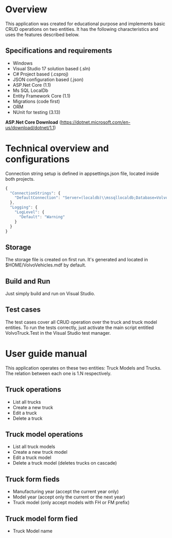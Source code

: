 # Overview

This application was created for educational purpose and implements basic CRUD operations on two entities. It has the following characteristics and uses the features described below.

## Specifications and requirements

- Windows
- Visual Studio 17 solution based (.sln)
- C# Project based (.csproj)
- JSON configuration based (.json)
- ASP.Net Core (1.1)
- Ms SQL LocalDb
- Entity Framework Core (1.1)
- Migrations (code first)
- ORM
- NUnit for testing (3.13)

**ASP.Net Core Download** (https://dotnet.microsoft.com/en-us/download/dotnet/1.1)

# Technical overview and configurations

Connection string setup is defined in appsettings.json file, located inside both projects.

```js
{
  "ConnectionStrings": {
    "DefaultConnection": "Server=(localdb)\\mssqllocaldb;Database=VolvoVehicles;Trusted_Connection=True;MultipleActiveResultSets=true"
  },
  "Logging": {
    "LogLevel": {
      "Default": "Warning"
    }
  }
}
```

## Storage

The storage file is created on first run. It's generated and located in $HOME/VolvoVehicles.mdf by default.

## Build and Run

Just simply build and run on Visual Studio.

## Test cases

The test cases cover all CRUD operation over the truck and truck model entities. To run the tests correctly, just activate the main script entitled VolvoTruck.Test in the Visual Studio test manager.

# User guide manual

This application operates on these two entities: Truck Models and Trucks. The relation between each one is 1.N respectively.

## Truck operations

- List all trucks 
- Create a new truck
- Edit a truck
- Delete a truck

## Truck model operations

- List all truck models 
- Create a new truck model
- Edit a truck model
- Delete a truck model (deletes trucks on cascade)

## Truck form fieds

- Manufacturing year (accept the current year only)
- Model year (accept only the current or the next year)
- Truck model (only accept models with FH or FM prefix)

## Truck model form fied

- Truck Model name
